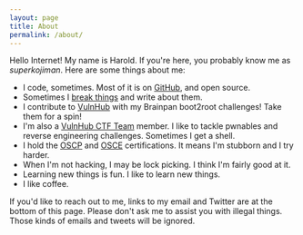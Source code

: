 ```yaml
---
layout: page
title: About
permalink: /about/
---
```


Hello Internet! My name is Harold. If you're here, you probably know me as *superkojiman*. Here are some things about me:

* I code, sometimes. Most of it is on [GitHub](https://github.com/superkojiman), and open source. 
* Sometimes I [break things](https://github.com/superkojiman/vulnerabilities) and write about them. 
* I contribute to [VulnHub](https://www.vulnhub.com/?q=Brainpan&sort=date-asc&type=vm) with my Brainpan boot2root challenges! Take them for a spin!
* I'm also a [VulnHub CTF Team](https://github.com/VulnHub/ctf-writeups/) member. I like to tackle pwnables and reverse engineering challenges. Sometimes I get a shell.
* I hold the [OSCP](http://www.offensive-security.com/information-security-certifications/oscp-offensive-security-certified-professional/) and [OSCE](http://www.offensive-security.com/information-security-certifications/osce-offensive-security-certified-expert/) certifications. It means I'm stubborn and I try harder. 
* When I'm not hacking, I may be lock picking. I think I'm fairly good at it.
* Learning new things is fun. I like to learn new things.
* I like coffee.

If you'd like to reach out to me, links to my email and Twitter are at the bottom of this page. Please don't ask me to assist you with illegal things. Those kinds of emails and tweets will be ignored.
